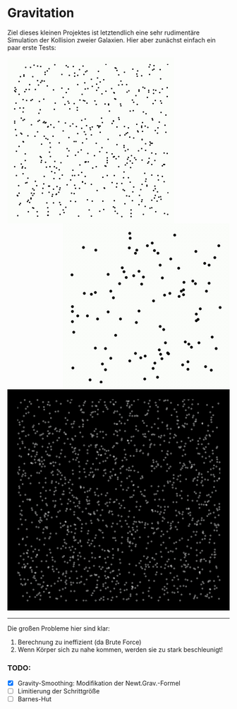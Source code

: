 # Gravitation

Ziel dieses kleinen Projektes ist letztendlich eine sehr rudimentäre Simulation der Kollision zweier Galaxien. Hier aber zunächst einfach ein paar erste Tests:

<div align="center">
<img src="./animation.gif" align="left"></img>
<img src="./animation2.gif" align="right"></img>
<img src="./animation3.gif"></img>
</div>

---
Die großen Probleme hier sind klar:
1. Berechnung zu ineffizient (da Brute Force)
2. Wenn Körper sich zu nahe kommen, werden sie zu stark beschleunigt!

### TODO:
+ [X] Gravity-Smoothing: Modifikation der Newt.Grav.-Formel
+ [ ] Limitierung der Schrittgröße
+ [ ] Barnes-Hut
